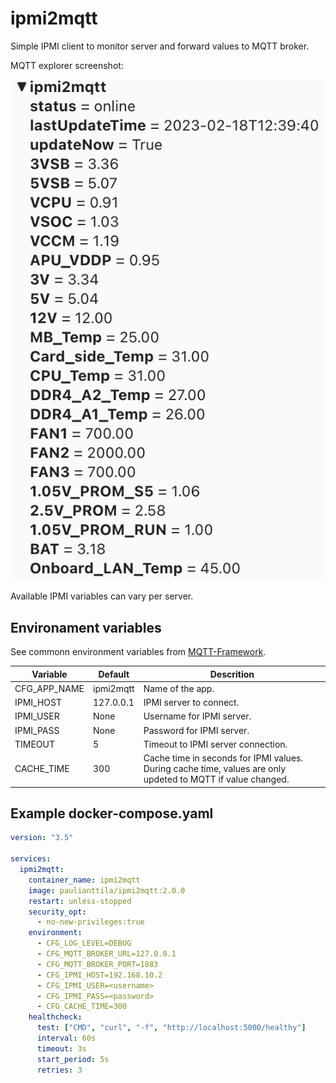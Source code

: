 # ipmi2mqtt

Simple IPMI client to monitor server and forward values to MQTT broker.

MQTT explorer screenshot:

![plot](./pics/mqtt.png)

Available IPMI variables can vary per server.

## Environament variables

See commonn environment variables from [MQTT-Framework](https://github.com/paulianttila/MQTT-Framework).

| **Variable**               | **Default** | **Descrition**                                                                                                |
|----------------------------|-------------|---------------------------------------------------------------------------------------------------------------|
| CFG_APP_NAME               | ipmi2mqtt   | Name of the app.                                                                                              |
| IPMI_HOST                  | 127.0.0.1   | IPMI server to connect.                                                                                       |
| IPMI_USER                  | None        | Username for IPMI server.                                                                                     |
| IPMI_PASS                  | None        | Password for IPMI server.                                                                                     |
| TIMEOUT                    | 5           | Timeout to IPMI server connection.                                                                            |
| CACHE_TIME                 | 300         | Cache time in seconds for IPMI values. During cache time, values are only updeted to MQTT if value changed.   |

## Example docker-compose.yaml

```yaml
version: "3.5"

services:
  ipmi2mqtt:
    container_name: ipmi2mqtt
    image: paulianttila/ipmi2mqtt:2.0.0
    restart: unless-stopped
    security_opt:
      - no-new-privileges:true
    environment:
      - CFG_LOG_LEVEL=DEBUG
      - CFG_MQTT_BROKER_URL=127.0.0.1
      - CFG_MQTT_BROKER_PORT=1883
      - CFG_IPMI_HOST=192.168.10.2
      - CFG_IPMI_USER=<username>
      - CFG_IPMI_PASS=<password>
      - CFG_CACHE_TIME=300
    healthcheck:
      test: ["CMD", "curl", "-f", "http://localhost:5000/healthy"]
      interval: 60s
      timeout: 3s
      start_period: 5s
      retries: 3
 ```